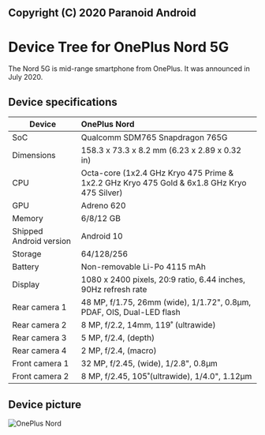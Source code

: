 ## Copyright (C) 2020 Paranoid Android

# Device Tree for OnePlus Nord 5G

The Nord 5G is mid-range smartphone from OnePlus. It was announced in July 2020.

## Device specifications

| Device                  | OnePlus Nord                                                                                      |
| ----------------------- | :------------------------------------------------------------------------------------------------ |
| SoC                     | Qualcomm SDM765 Snapdragon 765G                                                                   |
| Dimensions              | 158.3 x 73.3 x 8.2 mm (6.23 x 2.89 x 0.32 in)                                                     |
| CPU                     | Octa-core (1x2.4 GHz Kryo 475 Prime & 1x2.2 GHz Kryo 475 Gold & 6x1.8 GHz Kryo 475 Silver)        |
| GPU                     | Adreno 620                                                                                        |
| Memory                  | 6/8/12 GB                                                                                         |
| Shipped Android version | Android 10                                                                                        |
| Storage                 | 64/128/256                                                                                        |
| Battery                 | Non-removable Li-Po 4115 mAh                                                                      |
| Display                 | 1080 x 2400 pixels, 20:9 ratio, 6.44 inches, 90Hz refresh rate                                    |
| Rear camera 1           | 48 MP, f/1.75, 26mm (wide), 1/1.72", 0.8µm, PDAF, OIS, Dual-LED flash                             |
| Rear camera 2           | 8 MP, f/2.2, 14mm, 119˚ (ultrawide)                                                               |
| Rear camera 3           | 5 MP, f/2.4, (depth)                                                                              |
| Rear camera 4           | 2 MP, f/2.4, (macro)                                                                              |
| Front camera 1          | 32 MP, f/2.45, (wide), 1/2.8", 0.8µm                                                              |
| Front camera 2          | 8 MP, f/2.45, 105˚(ultrawide), 1/4.0", 1.12µm                                                     |

## Device picture

![OnePlus Nord](https://fdn2.gsmarena.com/vv/pics/oneplus/oneplus-nord-2.jpg)
